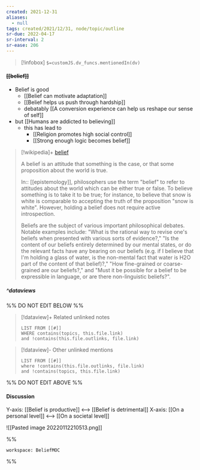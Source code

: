 ```yaml
---
created: 2021-12-31 
aliases:
  - null
tags: created/2021/12/31, node/topic/outline
sr-due: 2022-04-17
sr-interval: 2
sr-ease: 206
---
```

> [!infobox]
`$=customJS.dv_funcs.mentionedIn(dv)`

#### <s class="topic-title">[[belief]]</s>

- Belief is good
	- [[Belief can motivate adaptation]]
	- [[Belief helps us push through hardship]]
	- debatably [[A conversion experience can help us reshape our sense of self]]
- but [[Humans are addicted to believing]]
	- this has lead to 
		- [[Religion promotes high social control]]
		- [[Strong enough logic becomes belief]]

> [!wikipedia]+ [belief](https://en.wikipedia.org/wiki/Belief)
> 
> A belief is an attitude that something is the case, or that some proposition about the world is true. 
> 
> In:: [[epistemology]],
> philosophers use the term "belief" to refer to attitudes about the world which can be either true or false. To believe something is to take it to be true; for instance, to believe that snow is white is comparable to accepting the truth of the proposition "snow is white". However, holding a belief does not require active introspection. 
> 
> Beliefs are the subject of various important philosophical debates. Notable examples include: "What is the rational way to revise one's beliefs when presented with various sorts of evidence?," "Is the content of our beliefs entirely determined by our mental states, or do the relevant facts have any bearing on our beliefs (e.g. if I believe that I'm holding a glass of water, is the non-mental fact that water is H2O part of the content of that belief)?," "How fine-grained or coarse-grained are our beliefs?," and "Must it be possible for a belief to be expressible in language, or are there non-linguistic beliefs?".
>

##### ^dataviews

%% DO NOT EDIT BELOW %%
> [!dataview]+ Related unlinked notes
> ```dataview
> LIST FROM [[#]]
> WHERE contains(topics, this.file.link)
> and !contains(this.file.outlinks, file.link)
> ```
 
> [!dataview]- Other unlinked mentions
> ```dataview
> LIST FROM [[#]]
> where !contains(this.file.outlinks, file.link)
> and !contains(topics, this.file.link)
> ```

%% DO NOT EDIT ABOVE %%

#### Discussion

Y-axis: [[Belief is productive]] <--> [[Belief is detrimental]]
X-axis: [[On a personal level]] <--> [[On a societal level]]

![[Pasted image 20220112210513.png]]

%%
```juggl
workspace: BeliefMOC
```
%%

